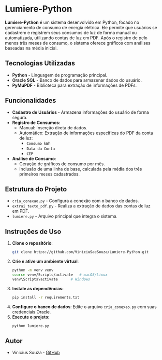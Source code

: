 # Lumiere-Python

**Lumiere-Python** é um sistema desenvolvido em Python, focado no gerenciamento de consumo de energia elétrica. Ele permite que usuários se cadastrem e registrem seus consumos de luz de forma manual ou automatizada, utilizando contas de luz em PDF. Após o registro de pelo menos três meses de consumo, o sistema oferece gráficos com análises baseadas na média inicial.

## Tecnologias Utilizadas

- **Python** - Linguagem de programação principal.
- **Oracle SQL** - Banco de dados para armazenar dados do usuário.
- **PyMuPDF** - Biblioteca para extração de informações de PDFs.

## Funcionalidades

- **Cadastro de Usuários** - Armazena informações do usuário de forma segura.
- **Registro de Consumos**:
  - Manual: Inserção direta de dados.
  - Automático: Extração de informações específicas do PDF da conta de luz:
    - `Consumo kWh`
    - `Data da Conta`
    - `CEP`
- **Análise de Consumo**:
  - Geração de gráficos de consumo por mês.
  - Inclusão de uma linha de base, calculada pela média dos três primeiros meses cadastrados.

## Estrutura do Projeto

- `cria_conexao.py` - Configura a conexão com o banco de dados.
- `extrai_texto_pdf.py` - Realiza a extração de dados das contas de luz em PDF.
- `lumiere.py` - Arquivo principal que integra o sistema.

## Instruções de Uso

1. **Clone o repositório**:
   ```bash
   git clone https://github.com/ViniciuSaeSouza/Lumiere-Python.git
   ```
2. **Crie e ative um ambiente virtual**:
   ```bash
   python -m venv venv
   source venv/Scripts/activate   # macOS/Linux
   venv\Scripts\activate      # Windows
   ```
3. **Instale as dependências**:
   ```bash
   pip install -r requirements.txt
   ```
4. **Configure o banco de dados**:
   Edite o arquivo `cria_conexao.py` com suas credenciais Oracle.
5. **Execute o projeto**:
   ```bash
   python lumiere.py
   ```

## Autor

- Vinicius Souza - [GitHub](https://github.com/ViniciuSaeSouza)
